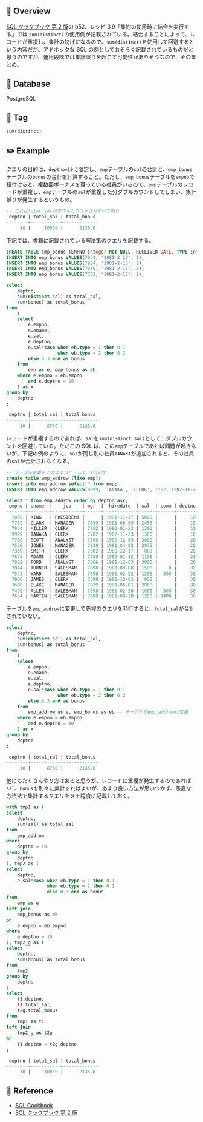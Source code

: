 ## :memo: Overview

[SQL クックブック 第 2 版](https://www.oreilly.co.jp/books/9784873119779/)の p52、レシピ 3.9「集約の使用時に結合を実行する」では `sum(distinct)`の使用例が記載されている。結合することによって、レコードが重複し、集計の妨げになるので、`sum(distinct)`を使用して回避するという内容だが、アドホックな SQL の例としておそらく記載されているものだと思うのですが、運用段階では集計誤りを起こす可能性がありそうなので、そのまとめ。

## :floppy_disk: Database

PostgreSQL

## :bookmark: Tag

`sum(distinct)`

## :pencil2: Example

クエリの目的は、`deptno=10`に限定し、`emp`テーブルの`sal`の合計と、`emp_bonus`テーブルの`bonus`の合計を計算すること。ただし、`emp_bonus`テーブルを`empno`で紐付けると、複数回ボーナスを貰っている社員がいるので、`emp`テーブルのレコードが重複し、`emp`テーブルの`sal`が重複した分ダブルカウントしてしまい、集計誤りが発生するというもの。

```sql
-- これはtotal_salがダブルカウントされていて誤り
 deptno | total_sal | total_bonus
--------+-----------+-------------
     10 |     10050 |      2135.0
```

下記では、書籍に記載されている解決策のクエリを記載する。

```sql
CREATE TABLE emp_bonus (EMPNO integer NOT NULL, RECEIVED DATE, TYPE integer);
INSERT INTO emp_bonus VALUES(7934, '1981-3-17', 1);
INSERT INTO emp_bonus VALUES(7934, '1981-2-15', 2);
INSERT INTO emp_bonus VALUES(7839, '1981-2-15', 3);
INSERT INTO emp_bonus VALUES(7782, '1981-2-15', 1);

select
    deptno,
	sum(distinct sal) as total_sal,
	sum(bonus) as total_bonus
from
    (
	select
	    e.empno,
		e.ename,
		e.sal,
		e.deptno,
		e.sal*case when eb.type = 1 then 0.1
                   when eb.type = 2 then 0.2
		else 0.3 end as bonus
	from
		emp as e, emp_bonus as eb
	where e.empno = eb.empno
		and e.deptno = 10
	) as x
group by
    deptno
;

 deptno | total_sal | total_bonus
--------+-----------+-------------
     10 |      8750 |      2135.0
```

レコードが重複するのであれば、`sal`を`sum(distinct sal)`として、ダブルカウントを回避している。ただこの SQL は、この`emp`テーブルであれば問題が起きないが、下記の例のように、`sal`が同じ別の社員`TANAKA`が追加されると、その社員の`sal`が合計されなくなる。

```sql
-- テーブル定義をそのままコピーして、1行追加
create table emp_addrow (like emp);
insert into emp_addrow select * from emp;
INSERT INTO emp_addrow VALUES(9999, 'TANAKA', 'CLERK', 7782,'1982-11-23', 1300, NULL, 10);

select * from emp_addrow order by deptno asc;
 empno | ename  |    job    | mgr  |  hiredate  | sal  | comm | deptno
-------+--------+-----------+------+------------+------+------+--------
  7839 | KING   | PRESIDENT |      | 1981-11-17 | 5000 |      |     10
  7782 | CLARK  | MANAGER   | 7839 | 1981-06-09 | 2450 |      |     10
  7934 | MILLER | CLERK     | 7782 | 1982-01-23 | 1300 |      |     10
  9999 | TANAKA | CLERK     | 7782 | 1982-11-23 | 1300 |      |     10  ★追加
  7788 | SCOTT  | ANALYST   | 7566 | 1982-12-09 | 3000 |      |     20
  7566 | JONES  | MANAGER   | 7839 | 1981-04-02 | 2975 |      |     20
  7369 | SMITH  | CLERK     | 7902 | 1980-12-17 |  800 |      |     20
  7876 | ADAMS  | CLERK     | 7788 | 1983-01-12 | 1100 |      |     20
  7902 | FORD   | ANALYST   | 7566 | 1981-12-03 | 3000 |      |     20
  7844 | TURNER | SALESMAN  | 7698 | 1981-09-08 | 1500 |    0 |     30
  7521 | WARD   | SALESMAN  | 7698 | 1981-02-22 | 1250 |  500 |     30
  7900 | JAMES  | CLERK     | 7698 | 1981-12-03 |  950 |      |     30
  7698 | BLAKE  | MANAGER   | 7839 | 1981-05-01 | 2850 |      |     30
  7499 | ALLEN  | SALESMAN  | 7698 | 1981-02-20 | 1600 |  300 |     30
  7654 | MARTIN | SALESMAN  | 7698 | 1981-09-28 | 1250 | 1400 |     30
```

テーブルを`emp_addrow`に変更して先程のクエリを発行すると、`total_sal`が合計されていない。

```sql
select
    deptno,
	sum(distinct sal) as total_sal,
	sum(bonus) as total_bonus
from
    (
	select
	    e.empno,
		e.ename,
		e.sal,
		e.deptno,
		e.sal*case when eb.type = 1 then 0.1
                   when eb.type = 2 then 0.2
		else 0.3 end as bonus
	from
		emp_addrow as e, emp_bonus as eb -- テーブルをemp_addrowに変更
	where e.empno = eb.empno
		and e.deptno = 10
	) as x
group by
    deptno
;

 deptno | total_sal | total_bonus
--------+-----------+-------------
     10 |      8750 |      2135.0
```

他にもたくさんやり方はあると思うが、レコードに重複が発生するのであれば`sal`、`bonus`を別々に集計すればよいが、あまり良い方法が思いつかず、愚直な方法法で集計するクエリをメモ程度に記載しておく。

```sql
with tmp1 as (
select
    deptno,
    sum(sal) as total_sal
from
    emp_addrow
where
    deptno = 10
group by
    deptno
), tmp2 as (
select
	deptno,
	e.sal*case when eb.type = 1 then 0.1
               when eb.type = 2 then 0.2
		       else 0.3 end as bonus
from
	emp as e
left join
	emp_bonus as eb
on
	e.empno = eb.empno
where
	e.deptno = 10
), tmp2_g as (
select
	deptno,
	sum(bonus) as total_bonus
from
	tmp2
group by
	deptno
)
select
	t1.deptno,
    t1.total_sal,
	t2g.total_bonus
from
    tmp1 as t1
left join
    tmp2_g as t2g
on
    t1.deptno = t2g.deptno
;

 deptno | total_sal | total_bonus
--------+-----------+-------------
     10 |     10050 |      2135.0
```

## :closed_book: Reference

- [SQL Cookbook](https://www.oreilly.com/library/view/sql-cookbook/0596009763/)
- [SQL クックブック 第 2 版](https://www.oreilly.co.jp/books/9784873119779/)
